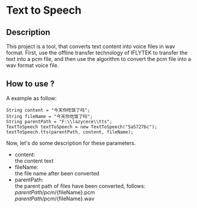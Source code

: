 # Text to Speech 


## Description

This project is a tool, that converts text content into voice files in wav format. First, use the offline transfer technology of IFLYTEK to transfer the text into a pcm file, and then use the algorithm to convert the pcm file into a wav format voice file.


## How to use ?

A example as follow:

```
String content = "今天你吃饭了吗";
String fileName = "今天你吃饭了吗";
String parentPath = "F:\\lazycece\\tts";
TextToSpeech textToSpeech = new TextToSpeech("5a5727bc");
textToSpeech.tts(parentPath, content, fileName);
```

Now, let's do some description for these parameters.

* content:  
the content text
* fileName:  
the file name after been converted
* parentPath:   
the parent path of files have been converted, follows:  
${parentPath}/pcm/${fileName}.pcm  
${parentPath}/pcm/${fileName}.wav



